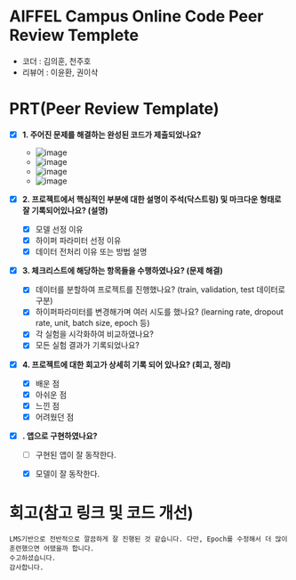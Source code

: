# AIFFEL Campus Online Code Peer Review Templete
- 코더 : 김의훈, 천주호
- 리뷰어 : 이윤환, 권이삭


# PRT(Peer Review Template)
- [x]  **1. 주어진 문제를 해결하는 완성된 코드가 제출되었나요?**
    - ![image](https://github.com/user-attachments/assets/d671c794-f486-40bb-bc43-78a985aade4a)
    - ![image](https://github.com/user-attachments/assets/e3a98db9-61c0-4ae0-b338-de71e66f4a27)
    - ![image](https://github.com/user-attachments/assets/cf00f20e-be62-4180-8c05-84e79eb9400e)
    - ![image](https://github.com/user-attachments/assets/a2ec0d12-6399-41d5-baf8-477b5941aded)  

   
- [x]  **2. 프로젝트에서 핵심적인 부분에 대한 설명이 주석(닥스트링) 및 마크다운 형태로 잘 기록되어있나요? (설명)**
    - [x]  모델 선정 이유
    - [x]  하이퍼 파라미터 선정 이유
    - [x]  데이터 전처리 이유 또는 방법 설명
        
- [x]  **3. 체크리스트에 해당하는 항목들을 수행하였나요? (문제 해결)**
    - [x]  데이터를 분할하여 프로젝트를 진행했나요? (train, validation, test 데이터로 구분)
    - [x]  하이퍼파라미터를 변경해가며 여러 시도를 했나요? (learning rate, dropout rate, unit, batch size, epoch 등)
    - [x]  각 실험을 시각화하여 비교하였나요?
    - [x]  모든 실험 결과가 기록되었나요?
        
- [x]  **4. 프로젝트에 대한 회고가 상세히 기록 되어 있나요? (회고, 정리)**
    - [x]  배운 점
    - [x]  아쉬운 점
    - [x]  느낀 점
    - [x]  어려웠던 점
        
- [x]  **.  앱으로 구현하였나요?**
    - [ ]  구현된 앱이 잘 동작한다.
    - [x]  모델이 잘 동작한다.


# 회고(참고 링크 및 코드 개선)
```
LMS기반으로 전반적으로 깔끔하게 잘 진행된 것 같습니다. 다만, Epoch를 수정해서 더 많이 훈련했으면 어땠을까 합니다.
수고하셨습니다.
감사합니다.
```
